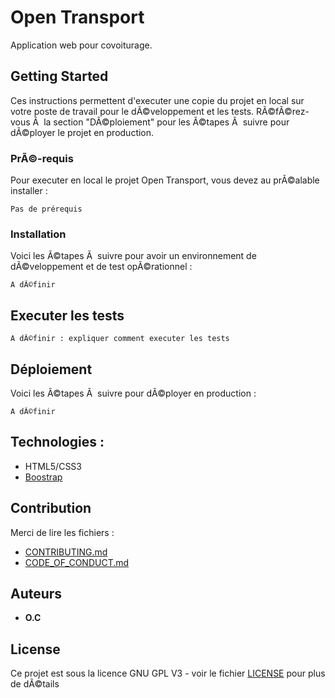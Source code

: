 # Open Transport

Application web pour covoiturage. 

## Getting Started

Ces instructions permettent d'executer une copie du projet en local sur votre poste de travail pour le dÃ©veloppement et les tests. RÃ©fÃ©rez-vous Ã  la section "DÃ©ploiement" pour les Ã©tapes Ã  suivre pour dÃ©ployer le projet en production.

### PrÃ©-requis

Pour executer en local le projet Open Transport, vous devez au prÃ©alable installer :

```
Pas de prérequis

```

### Installation

Voici les Ã©tapes Ã  suivre pour avoir un environnement de dÃ©veloppement et de test opÃ©rationnel :


```
A dÃ©finir
```



## Executer les tests

```
A dÃ©finir : expliquer comment executer les tests
```


## Déploiement

Voici les Ã©tapes Ã  suivre pour dÃ©ployer en production :

```
A dÃ©finir
```

## Technologies :

* HTML5/CSS3
* [Boostrap](https://getbootstrap.com/)

## Contribution

Merci de lire les fichiers :
* [CONTRIBUTING.md](https://github.com/OpenClassrooms-Student-Center/7688581-Expert-Git-GitHub/blob/main/CONTRIBUTING.md)
* [CODE_OF_CONDUCT.md](https://github.com/OpenClassrooms-Student-Center/7688581-Expert-Git-GitHub/blob/main/CONTRIBUTING.md) 

## Auteurs

* **O.C**

## License

Ce projet est sous la licence GNU GPL V3 - voir le fichier [LICENSE](LICENSE) pour plus de dÃ©tails
